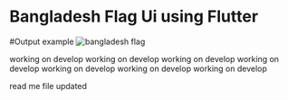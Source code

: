 # Bangladesh Flag Ui using Flutter

#Output example
![bangladesh flag](https://user-images.githubusercontent.com/95837116/147494412-8b0e5796-3902-4f6b-810a-eb92a5a2d258.png)

working on develop
working on develop
working on develop
working on develop
working on develop
working on develop
working on develop

read me file updated
